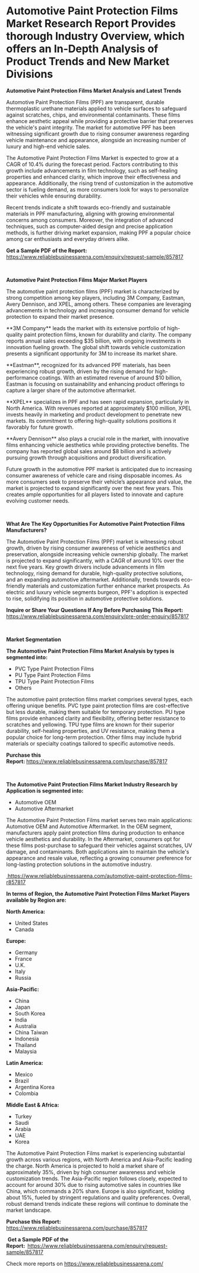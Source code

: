 <p><h1>Automotive Paint Protection Films Market Research Report Provides thorough Industry Overview, which offers an In-Depth Analysis of Product Trends and New Market Divisions</h1></p><p><strong>Automotive Paint Protection Films Market Analysis and Latest Trends</strong></p>
<p><p>Automotive Paint Protection Films (PPF) are transparent, durable thermoplastic urethane materials applied to vehicle surfaces to safeguard against scratches, chips, and environmental contaminants. These films enhance aesthetic appeal while providing a protective barrier that preserves the vehicle's paint integrity. The market for automotive PPF has been witnessing significant growth due to rising consumer awareness regarding vehicle maintenance and appearance, alongside an increasing number of luxury and high-end vehicle sales.</p><p>The Automotive Paint Protection Films Market is expected to grow at a CAGR of 10.4% during the forecast period. Factors contributing to this growth include advancements in film technology, such as self-healing properties and enhanced clarity, which improve their effectiveness and appearance. Additionally, the rising trend of customization in the automotive sector is fueling demand, as more consumers look for ways to personalize their vehicles while ensuring durability.</p><p>Recent trends indicate a shift towards eco-friendly and sustainable materials in PPF manufacturing, aligning with growing environmental concerns among consumers. Moreover, the integration of advanced techniques, such as computer-aided design and precise application methods, is further driving market expansion, making PPF a popular choice among car enthusiasts and everyday drivers alike.</p></p>
<p><strong>Get a Sample PDF of the Report:&nbsp;</strong> <a href="https://www.reliablebusinessarena.com/enquiry/request-sample/857817?utm_campaign=1990&utm_medium=2&utm_source=Github&utm_content=ia&utm_term=30032025&utm_id=automotive-paint-protection-films">https://www.reliablebusinessarena.com/enquiry/request-sample/857817</a></p>
<p>&nbsp;</p>
<p><strong>Automotive Paint Protection Films Major Market Players</strong></p>
<p><p>The automotive paint protection films (PPF) market is characterized by strong competition among key players, including 3M Company, Eastman, Avery Dennison, and XPEL, among others. These companies are leveraging advancements in technology and increasing consumer demand for vehicle protection to expand their market presence.</p><p>**3M Company** leads the market with its extensive portfolio of high-quality paint protection films, known for durability and clarity. The company reports annual sales exceeding $35 billion, with ongoing investments in innovation fueling growth. The global shift towards vehicle customization presents a significant opportunity for 3M to increase its market share.</p><p>**Eastman**, recognized for its advanced PPF materials, has been experiencing robust growth, driven by the rising demand for high-performance coatings. With an estimated revenue of around $10 billion, Eastman is focusing on sustainability and enhancing product offerings to capture a larger share of the automotive aftermarket.</p><p>**XPEL** specializes in PPF and has seen rapid expansion, particularly in North America. With revenues reported at approximately $100 million, XPEL invests heavily in marketing and product development to penetrate new markets. Its commitment to offering high-quality solutions positions it favorably for future growth.</p><p>**Avery Dennison** also plays a crucial role in the market, with innovative films enhancing vehicle aesthetics while providing protective benefits. The company has reported global sales around $8 billion and is actively pursuing growth through acquisitions and product diversification.</p><p>Future growth in the automotive PPF market is anticipated due to increasing consumer awareness of vehicle care and rising disposable incomes. As more consumers seek to preserve their vehicle’s appearance and value, the market is projected to expand significantly over the next few years. This creates ample opportunities for all players listed to innovate and capture evolving customer needs.</p></p>
<p>&nbsp;</p>
<p><strong>What Are The Key Opportunities For Automotive Paint Protection Films Manufacturers?</strong></p>
<p><p>The Automotive Paint Protection Films (PPF) market is witnessing robust growth, driven by rising consumer awareness of vehicle aesthetics and preservation, alongside increasing vehicle ownership globally. The market is projected to expand significantly, with a CAGR of around 10% over the next five years. Key growth drivers include advancements in film technology, rising demand for durable, high-quality protective solutions, and an expanding automotive aftermarket. Additionally, trends towards eco-friendly materials and customization further enhance market prospects. As electric and luxury vehicle segments burgeon, PPF's adoption is expected to rise, solidifying its position in automotive protective solutions.</p></p>
<p><strong>Inquire or Share Your Questions If Any Before Purchasing This Report:</strong> <a href="https://www.reliablebusinessarena.com/enquiry/pre-order-enquiry/857817?utm_campaign=1990&utm_medium=2&utm_source=Github&utm_content=ia&utm_term=30032025&utm_id=automotive-paint-protection-films">https://www.reliablebusinessarena.com/enquiry/pre-order-enquiry/857817</a></p>
<p>&nbsp;</p>
<p><strong>Market Segmentation</strong></p>
<p><strong>The Automotive Paint Protection Films Market Analysis by types is segmented into:</strong></p>
<p><ul><li>PVC Type Paint Protection Films</li><li>PU Type Paint Protection Films</li><li>TPU Type Paint Protection Films</li><li>Others</li></ul></p>
<p><p>The automotive paint protection films market comprises several types, each offering unique benefits. PVC type paint protection films are cost-effective but less durable, making them suitable for temporary protection. PU type films provide enhanced clarity and flexibility, offering better resistance to scratches and yellowing. TPU type films are known for their superior durability, self-healing properties, and UV resistance, making them a popular choice for long-term protection. Other films may include hybrid materials or specialty coatings tailored to specific automotive needs.</p></p>
<p><strong>Purchase this Report:&nbsp;</strong><a href="https://www.reliablebusinessarena.com/purchase/857817?utm_campaign=1990&utm_medium=2&utm_source=Github&utm_content=ia&utm_term=30032025&utm_id=automotive-paint-protection-films">https://www.reliablebusinessarena.com/purchase/857817</a></p>
<p>&nbsp;</p>
<p><strong>The Automotive Paint Protection Films Market Industry Research by Application is segmented into:</strong></p>
<p><ul><li>Automotive OEM</li><li>Automotive Aftermarket</li></ul></p>
<p><p>The Automotive Paint Protection Films market serves two main applications: Automotive OEM and Automotive Aftermarket. In the OEM segment, manufacturers apply paint protection films during production to enhance vehicle aesthetics and durability. In the Aftermarket, consumers opt for these films post-purchase to safeguard their vehicles against scratches, UV damage, and contaminants. Both applications aim to maintain the vehicle's appearance and resale value, reflecting a growing consumer preference for long-lasting protection solutions in the automotive industry.</p></p>
<p><a href="https://www.reliablebusinessarena.com/automotive-paint-protection-films-r857817?utm_campaign=1990&utm_medium=2&utm_source=Github&utm_content=ia&utm_term=30032025&utm_id=automotive-paint-protection-films">&nbsp;https://www.reliablebusinessarena.com/automotive-paint-protection-films-r857817</a></p>
<p><strong>In terms of Region, the Automotive Paint Protection Films Market Players available by Region are:</strong></p>
<p>
    <p> <strong> North America: </strong>
        <ul>
            <li>United States</li>
            <li>Canada</li>
        </ul>
        </p> 
    <p> <strong> Europe: </strong>
        <ul>
            <li>Germany</li>
            <li>France</li>
            <li>U.K.</li>
            <li>Italy</li>
            <li>Russia</li>
        </ul>
        </p> 
    <p> <strong> Asia-Pacific: </strong>
        <ul>
            <li>China</li>
            <li>Japan</li>
            <li>South Korea</li>
            <li>India</li>
            <li>Australia</li>
            <li>China Taiwan</li>
            <li>Indonesia</li>
            <li>Thailand</li>
            <li>Malaysia</li>
        </ul>
        </p> 
    <p> <strong> Latin America: </strong>
        <ul>
            <li>Mexico</li>
            <li>Brazil</li>
            <li>Argentina Korea</li>
            <li>Colombia</li>
        </ul>
        </p> 
    <p> <strong> Middle East & Africa: </strong>
        <ul>
            <li>Turkey</li>
            <li>Saudi</li>
            <li>Arabia</li>
            <li>UAE</li>
            <li>Korea</li>
        </ul>
    </p>
    </p>
<p><p>The Automotive Paint Protection Films market is experiencing substantial growth across various regions, with North America and Asia-Pacific leading the charge. North America is projected to hold a market share of approximately 35%, driven by high consumer awareness and vehicle customization trends. The Asia-Pacific region follows closely, expected to account for around 30% due to rising automotive sales in countries like China, which commands a 20% share. Europe is also significant, holding about 15%, fueled by stringent regulations and quality preferences. Overall, robust demand trends indicate these regions will continue to dominate the market landscape.</p></p>
<p><strong>Purchase this Report: </strong><a href="https://www.reliablebusinessarena.com/purchase/857817?utm_campaign=1990&utm_medium=2&utm_source=Github&utm_content=ia&utm_term=30032025&utm_id=automotive-paint-protection-films">https://www.reliablebusinessarena.com/purchase/857817</a></p>
<p>&nbsp;<strong>Get a Sample PDF of the Report:&nbsp;&nbsp;</strong><a href="https://www.reliablebusinessarena.com/enquiry/request-sample/857817?utm_campaign=1990&utm_medium=2&utm_source=Github&utm_content=ia&utm_term=30032025&utm_id=automotive-paint-protection-films">https://www.reliablebusinessarena.com/enquiry/request-sample/857817</a></p>
<p><strong></strong></p>
<p>Check more reports on <a href="https://www.reliablebusinessarena.com/?utm_campaign=1990&utm_medium=2&utm_source=Github&utm_content=ia&utm_term=30032025&utm_id=automotive-paint-protection-films">https://www.reliablebusinessarena.com/</a></p>